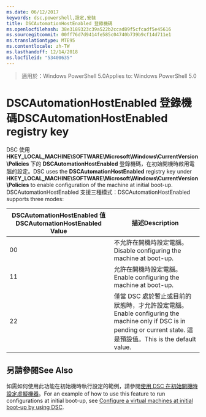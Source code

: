 ```yaml
---
ms.date: 06/12/2017
keywords: dsc,powershell,設定,安裝
title: DSCAutomationHostEnabled 登錄機碼
ms.openlocfilehash: 38e3189323c39a522b2ccad89f5cfcadf5e45616
ms.sourcegitcommit: 00ff76d7d9414fe585c04740b739b9cf14d711e1
ms.translationtype: MTE95
ms.contentlocale: zh-TW
ms.lasthandoff: 12/14/2018
ms.locfileid: "53400635"
---
```

><span data-ttu-id="30b0d-103">適用於：Windows PowerShell 5.0</span><span class="sxs-lookup"><span data-stu-id="30b0d-103">Applies to: Windows PowerShell 5.0</span></span>

# <a name="dscautomationhostenabled-registry-key"></a><span data-ttu-id="30b0d-104">DSCAutomationHostEnabled 登錄機碼</span><span class="sxs-lookup"><span data-stu-id="30b0d-104">DSCAutomationHostEnabled registry key</span></span>

<span data-ttu-id="30b0d-105">DSC 使用 **HKEY_LOCAL_MACHINE\SOFTWARE\Microsoft\Windows\CurrentVersion\Policies** 下的 **DSCAutomationHostEnabled** 登錄機碼，在初始開機時啟用電腦的設定。</span><span class="sxs-lookup"><span data-stu-id="30b0d-105">DSC uses the **DSCAutomationHostEnabled** registry key under **HKEY_LOCAL_MACHINE\SOFTWARE\Microsoft\Windows\CurrentVersion\Policies** to enable configuration of the machine at initial boot-up.</span></span>
<span data-ttu-id="30b0d-106">DSCAutomationHostEnabled 支援三種模式︰</span><span class="sxs-lookup"><span data-stu-id="30b0d-106">DSCAutomationHostEnabled supports three modes:</span></span>

|  <span data-ttu-id="30b0d-107">DSCAutomationHostEnabled 值</span><span class="sxs-lookup"><span data-stu-id="30b0d-107">DSCAutomationHostEnabled Value</span></span>  |  <span data-ttu-id="30b0d-108">描述</span><span class="sxs-lookup"><span data-stu-id="30b0d-108">Description</span></span>   |
|---|---|
<span data-ttu-id="30b0d-109">0</span><span class="sxs-lookup"><span data-stu-id="30b0d-109">0</span></span> | <span data-ttu-id="30b0d-110">不允許在開機時設定電腦。</span><span class="sxs-lookup"><span data-stu-id="30b0d-110">Disable configuring the machine at boot-up.</span></span> |
<span data-ttu-id="30b0d-111">1</span><span class="sxs-lookup"><span data-stu-id="30b0d-111">1</span></span> | <span data-ttu-id="30b0d-112">允許在開機時設定電腦。</span><span class="sxs-lookup"><span data-stu-id="30b0d-112">Enable configuring the machine at boot-up.</span></span> |
<span data-ttu-id="30b0d-113">2</span><span class="sxs-lookup"><span data-stu-id="30b0d-113">2</span></span> | <span data-ttu-id="30b0d-114">僅當 DSC 處於暫止或目前的狀態時，才允許設定電腦。</span><span class="sxs-lookup"><span data-stu-id="30b0d-114">Enable configuring the machine only if DSC is in pending or current state.</span></span> <span data-ttu-id="30b0d-115">這是預設值。</span><span class="sxs-lookup"><span data-stu-id="30b0d-115">This is the default value.</span></span> |

## <a name="see-also"></a><span data-ttu-id="30b0d-116">另請參閱</span><span class="sxs-lookup"><span data-stu-id="30b0d-116">See Also</span></span>

<span data-ttu-id="30b0d-117">如需如何使用此功能在初始機時執行設定的範例，請參閱[使用 DSC 在初始開機時設定虛擬機器](bootstrapDsc.md)。</span><span class="sxs-lookup"><span data-stu-id="30b0d-117">For an example of how to use this feature to run configurations at initial boot-up, see [Configure a virtual machines at initial boot-up by using DSC](bootstrapDsc.md).</span></span>